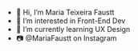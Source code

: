 - 👋 Hi, I’m Maria Teixeira Faustt    
- 👀 I’m interested in Front-End Dev
- 🌱 I’m currently learning UX Design  
- 📷 @MariaFaustt on Instagram    
   
<!---
MariaLTN/MariaLTN is a ✨ special ✨ repository because its `README.md` (this file) appears on your GitHub profile.
You can click the Preview link to take a look at your changes.
--->
